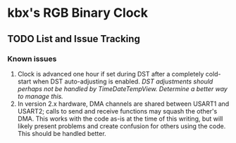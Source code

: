 # kbx's RGB Binary Clock

## TODO List and Issue Tracking

### Known issues

1. Clock is advanced one hour if set during DST after a completely cold-start
 when DST auto-adjusting is enabled. _DST adjustments should perhaps not be
 handled by TimeDateTempView. Determine a better way to manage this._
1. In version 2.x hardware, DMA channels are shared between USART1 and USART2;
 calls to send and receive functions may squash the other's DMA. This works with
 the code as-is at the time of this writing, but will likely present problems
 and create confusion for others using the code. This should be handled better.
